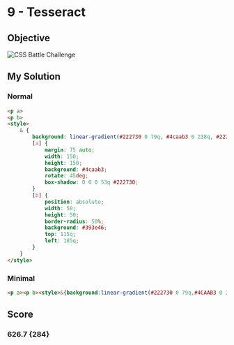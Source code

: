 # 9 - Tesseract

## Objective

![CSS Battle Challenge](https://cssbattle.dev/targets/9.png)

## My Solution

### Normal

```html
<p a>
<p b>
<style>
	& {
		background: linear-gradient(#222730 0 79q, #4caab3 0 238q, #222730 0);
		[a] {
			margin: 75 auto;
			width: 150;
			height: 150;
			background: #4caab3;
			rotate: 45deg;
			box-shadow: 0 0 0 53q #222730;
		}
		[b] {
			position: absolute;
			width: 50;
			height: 50;
			border-radius: 50%;
			background: #393e46;
			top: 115q;
			left: 185q;
		}
	}
</style>
```

### Minimal

```html
<p a><p b><style>&{background:linear-gradient(#222730 0 79q,#4CAAB3 0 238q,#222730 0);[a]{margin:75 auto;width:150;height:150;background:#4CAAB3;rotate:45deg;box-shadow: 0 0 0 53q#222730;}[b]{position:absolute;width:50;height:50;border-radius:50%;background:#393E46;top:115q;left:185q
```

## Score

### 626.7 {284}
